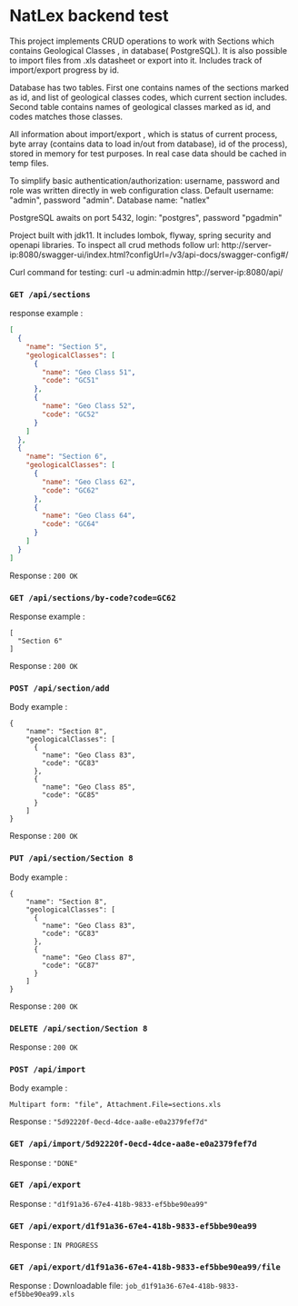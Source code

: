 # NatLex backend test

This project implements CRUD operations to work with Sections which contains Geological Classes , in database(
PostgreSQL). It is also possible to import files from .xls datasheet or export into it. Includes track of import/export
progress by id.

Database has two tables. First one contains names of the sections marked as id, and list of geological classes codes,
which current section includes. Second table contains names of geological classes marked as id, and codes matches those
classes.

All information about import/export , which is status of current process, byte array (contains data to load in/out from
database), id of the process), stored in memory for test purposes. In real case data should be cached in temp files.

To simplify basic authentication/authorization: username, password and role was written directly in web configuration
class. Default username: "admin", password "admin". Database name: "natlex"

PostgreSQL awaits on port 5432, login: "postgres", password "pgadmin" 

Project built with jdk11. It includes lombok, flyway, spring security and openapi libraries. To inspect all crud methods
follow url: http://server-ip:8080/swagger-ui/index.html?configUrl=/v3/api-docs/swagger-config#/

Curl command for testing: curl -u admin:admin http://server-ip:8080/api/

### `GET /api/sections`

response example :
```json
[
  {
    "name": "Section 5",
    "geologicalClasses": [
      {
        "name": "Geo Class 51",
        "code": "GC51"
      },
      {
        "name": "Geo Class 52",
        "code": "GC52"
      }
    ]
  },
  {
    "name": "Section 6",
    "geologicalClasses": [
      {
        "name": "Geo Class 62",
        "code": "GC62"
      },
      {
        "name": "Geo Class 64",
        "code": "GC64"
      }
    ]
  }
]
```
Response : `200 OK`


### `GET /api/sections/by-code?code=GC62`

Response example :
```
[
  "Section 6"
]
```

Response : `200 OK`


### `POST /api/section/add`

Body example :
```
{
    "name": "Section 8",
    "geologicalClasses": [
      {
        "name": "Geo Class 83",
        "code": "GC83"
      },
      {
        "name": "Geo Class 85",
        "code": "GC85"
      }
    ]
}
```

Response : `200 OK`


### `PUT /api/section/Section 8`

Body example :
```
{
    "name": "Section 8",
    "geologicalClasses": [
      {
        "name": "Geo Class 83",
        "code": "GC83"
      },
      {
        "name": "Geo Class 87",
        "code": "GC87"
      }
    ]
}
```

Response : `200 OK`


### `DELETE /api/section/Section 8`

Response : `200 OK`


### `POST /api/import`

Body example :
```
Multipart form: "file", Attachment.File=sections.xls
```
Response : `"5d92220f-0ecd-4dce-aa8e-e0a2379fef7d"`


### `GET /api/import/5d92220f-0ecd-4dce-aa8e-e0a2379fef7d`

Response : `"DONE"`


### `GET /api/export`

Response : `"d1f91a36-67e4-418b-9833-ef5bbe90ea99"`


### `GET /api/export/d1f91a36-67e4-418b-9833-ef5bbe90ea99`

Response : `IN PROGRESS`


### `GET /api/export/d1f91a36-67e4-418b-9833-ef5bbe90ea99/file`

Response : Downloadable file: `job_d1f91a36-67e4-418b-9833-ef5bbe90ea99.xls`

